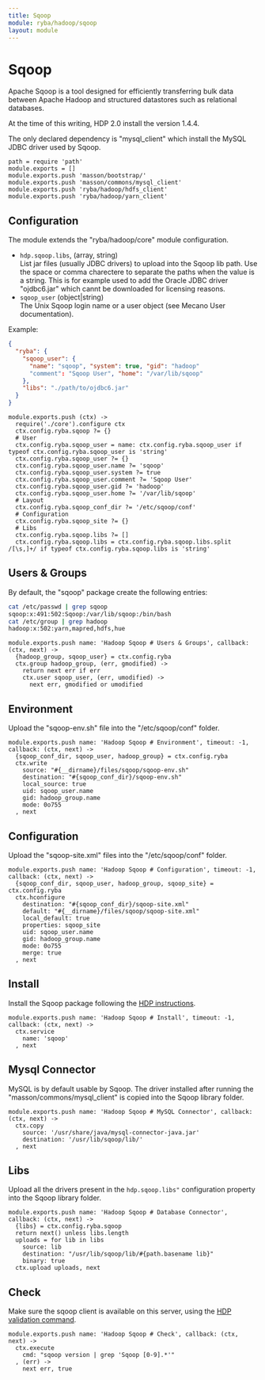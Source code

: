 ```yaml
---
title: Sqoop
module: ryba/hadoop/sqoop
layout: module
---
```


# Sqoop


Apache Sqoop is a tool designed for efficiently transferring bulk data between 
Apache Hadoop and structured datastores such as relational databases.

At the time of this writing, HDP 2.0 install the version 1.4.4.

The only declared dependency is "mysql_client" which install the MySQL JDBC 
driver used by Sqoop.

    path = require 'path'
    module.exports = []
    module.exports.push 'masson/bootstrap/'
    module.exports.push 'masson/commons/mysql_client'
    module.exports.push 'ryba/hadoop/hdfs_client'
    module.exports.push 'ryba/hadoop/yarn_client'

## Configuration

The module extends the "ryba/hadoop/core" module configuration.

*   `hdp.sqoop.libs`, (array, string)   
    List jar files (usually JDBC drivers) to upload into the Sqoop lib path. 
    Use the space or comma charectere to separate the paths when the value is a 
    string. This is for example used to add the Oracle JDBC driver "ojdbc6.jar" 
    which cannt be downloaded for licensing reasons.
*   `sqoop_user` (object|string)   
    The Unix Sqoop login name or a user object (see Mecano User documentation).   

Example:

```json
{
  "ryba": {
    "sqoop_user": {
      "name": "sqoop", "system": true, "gid": "hadoop"
      "comment": "Sqoop User", "home": "/var/lib/sqoop"
    },
    "libs": "./path/to/ojdbc6.jar"
  }
}
```

    module.exports.push (ctx) ->
      require('./core').configure ctx
      ctx.config.ryba.sqoop ?= {}
      # User
      ctx.config.ryba.sqoop_user = name: ctx.config.ryba.sqoop_user if typeof ctx.config.ryba.sqoop_user is 'string'
      ctx.config.ryba.sqoop_user ?= {}
      ctx.config.ryba.sqoop_user.name ?= 'sqoop'
      ctx.config.ryba.sqoop_user.system ?= true
      ctx.config.ryba.sqoop_user.comment ?= 'Sqoop User'
      ctx.config.ryba.sqoop_user.gid ?= 'hadoop'
      ctx.config.ryba.sqoop_user.home ?= '/var/lib/sqoop'
      # Layout
      ctx.config.ryba.sqoop_conf_dir ?= '/etc/sqoop/conf'
      # Configuration
      ctx.config.ryba.sqoop_site ?= {}
      # Libs
      ctx.config.ryba.sqoop.libs ?= []
      ctx.config.ryba.sqoop.libs = ctx.config.ryba.sqoop.libs.split /[\s,]+/ if typeof ctx.config.ryba.sqoop.libs is 'string'

## Users & Groups

By default, the "sqoop" package create the following entries:

```bash
cat /etc/passwd | grep sqoop
sqoop:x:491:502:Sqoop:/var/lib/sqoop:/bin/bash
cat /etc/group | grep hadoop
hadoop:x:502:yarn,mapred,hdfs,hue
```

    module.exports.push name: 'Hadoop Sqoop # Users & Groups', callback: (ctx, next) ->
      {hadoop_group, sqoop_user} = ctx.config.ryba
      ctx.group hadoop_group, (err, gmodified) ->
        return next err if err
        ctx.user sqoop_user, (err, umodified) ->
          next err, gmodified or umodified

## Environment

Upload the "sqoop-env.sh" file into the "/etc/sqoop/conf" folder.

    module.exports.push name: 'Hadoop Sqoop # Environment', timeout: -1, callback: (ctx, next) ->
      {sqoop_conf_dir, sqoop_user, hadoop_group} = ctx.config.ryba
      ctx.write
        source: "#{__dirname}/files/sqoop/sqoop-env.sh"
        destination: "#{sqoop_conf_dir}/sqoop-env.sh"
        local_source: true
        uid: sqoop_user.name
        gid: hadoop_group.name
        mode: 0o755
      , next

## Configuration

Upload the "sqoop-site.xml" files into the "/etc/sqoop/conf" folder.

    module.exports.push name: 'Hadoop Sqoop # Configuration', timeout: -1, callback: (ctx, next) ->
      {sqoop_conf_dir, sqoop_user, hadoop_group, sqoop_site} = ctx.config.ryba
      ctx.hconfigure
        destination: "#{sqoop_conf_dir}/sqoop-site.xml"
        default: "#{__dirname}/files/sqoop/sqoop-site.xml"
        local_default: true
        properties: sqoop_site
        uid: sqoop_user.name
        gid: hadoop_group.name
        mode: 0o755
        merge: true
      , next

## Install

Install the Sqoop package following the [HDP instructions][install].

    module.exports.push name: 'Hadoop Sqoop # Install', timeout: -1, callback: (ctx, next) ->
      ctx.service
        name: 'sqoop'
      , next

## Mysql Connector

MySQL is by default usable by Sqoop. The driver installed after running the 
"masson/commons/mysql_client" is copied into the Sqoop library folder.

    module.exports.push name: 'Hadoop Sqoop # MySQL Connector', callback: (ctx, next) ->
      ctx.copy
        source: '/usr/share/java/mysql-connector-java.jar'
        destination: '/usr/lib/sqoop/lib/'
      , next

## Libs

Upload all the drivers present in the `hdp.sqoop.libs"` configuration property into
the Sqoop library folder.

    module.exports.push name: 'Hadoop Sqoop # Database Connector', callback: (ctx, next) ->
      {libs} = ctx.config.ryba.sqoop
      return next() unless libs.length
      uploads = for lib in libs
        source: lib
        destination: "/usr/lib/sqoop/lib/#{path.basename lib}"
        binary: true
      ctx.upload uploads, next

## Check

Make sure the sqoop client is available on this server, using the [HDP validation
command][validate].

    module.exports.push name: 'Hadoop Sqoop # Check', callback: (ctx, next) ->
      ctx.execute
        cmd: "sqoop version | grep 'Sqoop [0-9].*'"
      , (err) ->
        next err, true

[install]: http://docs.hortonworks.com/HDPDocuments/HDP2/HDP-2.0.9.1/bk_installing_manually_book/content/rpm-chap10-1.html
[validate]: http://docs.hortonworks.com/HDPDocuments/HDP2/HDP-2.0.9.1/bk_installing_manually_book/content/rpm-chap10-4.html






